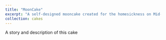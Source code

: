 ```yaml
---
title: "MoonCake"
excerpt: "A self-designed mooncake created for the homesickness on Mid-Autumn Festival<br/><img src='/images/cakes/cake5.jpg'>"
collection: cakes
---
```


A story and description of this cake